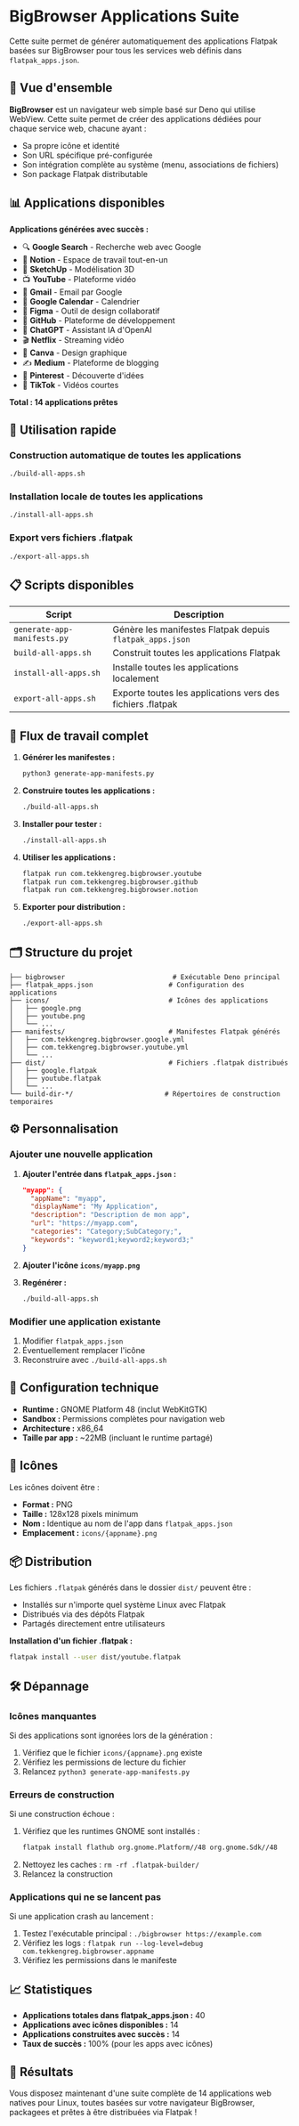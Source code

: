 # BigBrowser Applications Suite

Cette suite permet de générer automatiquement des applications Flatpak basées sur BigBrowser pour tous les services web définis dans `flatpak_apps.json`.

## 🎯 Vue d'ensemble

**BigBrowser** est un navigateur web simple basé sur Deno qui utilise WebView. Cette suite permet de créer des applications dédiées pour chaque service web, chacune ayant :
- Sa propre icône et identité
- Son URL spécifique pré-configurée  
- Son intégration complète au système (menu, associations de fichiers)
- Son package Flatpak distributable

## 📊 Applications disponibles

**Applications générées avec succès :**
- 🔍 **Google Search** - Recherche web avec Google
- 📝 **Notion** - Espace de travail tout-en-un
- 🎨 **SketchUp** - Modélisation 3D
- 📺 **YouTube** - Plateforme vidéo
- 📧 **Gmail** - Email par Google
- 📅 **Google Calendar** - Calendrier
- 🎨 **Figma** - Outil de design collaboratif
- 🐙 **GitHub** - Plateforme de développement
- 🤖 **ChatGPT** - Assistant IA d'OpenAI
- 🎬 **Netflix** - Streaming vidéo
- 🎨 **Canva** - Design graphique
- ✍️ **Medium** - Plateforme de blogging
- 📌 **Pinterest** - Découverte d'idées
- 🎵 **TikTok** - Vidéos courtes

**Total : 14 applications prêtes**

## 🚀 Utilisation rapide

### Construction automatique de toutes les applications
```bash
./build-all-apps.sh
```

### Installation locale de toutes les applications
```bash
./install-all-apps.sh
```

### Export vers fichiers .flatpak
```bash
./export-all-apps.sh
```

## 📋 Scripts disponibles

| Script | Description |
|--------|-------------|
| `generate-app-manifests.py` | Génère les manifestes Flatpak depuis `flatpak_apps.json` |
| `build-all-apps.sh` | Construit toutes les applications Flatpak |
| `install-all-apps.sh` | Installe toutes les applications localement |
| `export-all-apps.sh` | Exporte toutes les applications vers des fichiers .flatpak |

## 🎯 Flux de travail complet

1. **Générer les manifestes :**
   ```bash
   python3 generate-app-manifests.py
   ```

2. **Construire toutes les applications :**
   ```bash
   ./build-all-apps.sh
   ```

3. **Installer pour tester :**
   ```bash
   ./install-all-apps.sh
   ```

4. **Utiliser les applications :**
   ```bash
   flatpak run com.tekkengreg.bigbrowser.youtube
   flatpak run com.tekkengreg.bigbrowser.github
   flatpak run com.tekkengreg.bigbrowser.notion
   ```

5. **Exporter pour distribution :**
   ```bash
   ./export-all-apps.sh
   ```

## 🗂️ Structure du projet

```
├── bigbrowser                           # Exécutable Deno principal
├── flatpak_apps.json                   # Configuration des applications
├── icons/                              # Icônes des applications
│   ├── google.png
│   ├── youtube.png
│   └── ...
├── manifests/                          # Manifestes Flatpak générés
│   ├── com.tekkengreg.bigbrowser.google.yml
│   ├── com.tekkengreg.bigbrowser.youtube.yml
│   └── ...
├── dist/                               # Fichiers .flatpak distribués
│   ├── google.flatpak
│   ├── youtube.flatpak
│   └── ...
└── build-dir-*/                       # Répertoires de construction temporaires
```

## ⚙️ Personnalisation

### Ajouter une nouvelle application

1. **Ajouter l'entrée dans `flatpak_apps.json` :**
   ```json
   "myapp": {
     "appName": "myapp",
     "displayName": "My Application",
     "description": "Description de mon app",
     "url": "https://myapp.com",
     "categories": "Category;SubCategory;",
     "keywords": "keyword1;keyword2;keyword3;"
   }
   ```

2. **Ajouter l'icône `icons/myapp.png`**

3. **Regénérer :**
   ```bash
   ./build-all-apps.sh
   ```

### Modifier une application existante

1. Modifier `flatpak_apps.json`
2. Éventuellement remplacer l'icône
3. Reconstruire avec `./build-all-apps.sh`

## 🔧 Configuration technique

- **Runtime :** GNOME Platform 48 (inclut WebKitGTK)
- **Sandbox :** Permissions complètes pour navigation web
- **Architecture :** x86_64
- **Taille par app :** ~22MB (incluant le runtime partagé)

## 🎨 Icônes

Les icônes doivent être :
- **Format :** PNG
- **Taille :** 128x128 pixels minimum
- **Nom :** Identique au nom de l'app dans `flatpak_apps.json`
- **Emplacement :** `icons/{appname}.png`

## 📦 Distribution

Les fichiers `.flatpak` générés dans le dossier `dist/` peuvent être :
- Installés sur n'importe quel système Linux avec Flatpak
- Distribués via des dépôts Flatpak
- Partagés directement entre utilisateurs

**Installation d'un fichier .flatpak :**
```bash
flatpak install --user dist/youtube.flatpak
```

## 🛠️ Dépannage

### Icônes manquantes
Si des applications sont ignorées lors de la génération :
1. Vérifiez que le fichier `icons/{appname}.png` existe
2. Vérifiez les permissions de lecture du fichier
3. Relancez `python3 generate-app-manifests.py`

### Erreurs de construction
Si une construction échoue :
1. Vérifiez que les runtimes GNOME sont installés :
   ```bash
   flatpak install flathub org.gnome.Platform//48 org.gnome.Sdk//48
   ```
2. Nettoyez les caches : `rm -rf .flatpak-builder/`
3. Relancez la construction

### Applications qui ne se lancent pas
Si une application crash au lancement :
1. Testez l'exécutable principal : `./bigbrowser https://example.com`
2. Vérifiez les logs : `flatpak run --log-level=debug com.tekkengreg.bigbrowser.appname`
3. Vérifiez les permissions dans le manifeste

## 📈 Statistiques

- **Applications totales dans flatpak_apps.json :** 40
- **Applications avec icônes disponibles :** 14  
- **Applications construites avec succès :** 14
- **Taux de succès :** 100% (pour les apps avec icônes)

## 🎉 Résultats

Vous disposez maintenant d'une suite complète de 14 applications web natives pour Linux, toutes basées sur votre navigateur BigBrowser, packagees et prêtes à être distribuées via Flatpak ! 